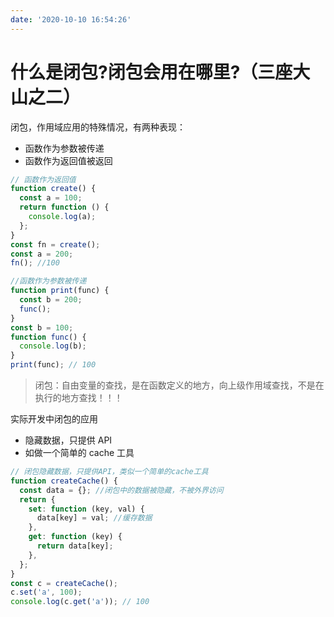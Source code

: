 ```yaml
---
date: '2020-10-10 16:54:26'
---
```


# 什么是闭包?闭包会用在哪里?（三座大山之二）

闭包，作用域应用的特殊情况，有两种表现：

- 函数作为参数被传递
- 函数作为返回值被返回

```js
// 函数作为返回值
function create() {
  const a = 100;
  return function () {
    console.log(a);
  };
}
const fn = create();
const a = 200;
fn(); //100
```

```js
//函数作为参数被传递
function print(func) {
  const b = 200;
  func();
}
const b = 100;
function func() {
  console.log(b);
}
print(func); // 100
```

> 闭包：自由变量的查找，是在函数定义的地方，向上级作用域查找，不是在执行的地方查找！！！

实际开发中闭包的应用

- 隐藏数据，只提供 API
- 如做一个简单的 cache 工具

```js
// 闭包隐藏数据，只提供API，类似一个简单的cache工具
function createCache() {
  const data = {}; //闭包中的数据被隐藏，不被外界访问
  return {
    set: function (key, val) {
      data[key] = val; //缓存数据
    },
    get: function (key) {
      return data[key];
    },
  };
}
const c = createCache();
c.set('a', 100);
console.log(c.get('a')); // 100
```
